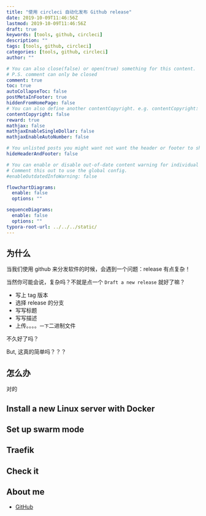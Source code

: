 ```yaml
---
title: "使用 circleci 自动化发布 Github release"
date: 2019-10-09T11:46:56Z
lastmod: 2019-10-09T11:46:56Z
draft: true
keywords: [tools, github, circleci]
description: ""
tags: [tools, github, circleci]
categories: [tools, github, circleci]
author: ""

# You can also close(false) or open(true) something for this content.
# P.S. comment can only be closed
comment: true
toc: true
autoCollapseToc: false
postMetaInFooter: true
hiddenFromHomePage: false
# You can also define another contentCopyright. e.g. contentCopyright: "This is another copyright."
contentCopyright: false
reward: true
mathjax: false
mathjaxEnableSingleDollar: false
mathjaxEnableAutoNumber: false

# You unlisted posts you might want not want the header or footer to show
hideHeaderAndFooter: false

# You can enable or disable out-of-date content warning for individual post.
# Comment this out to use the global config.
#enableOutdatedInfoWarning: false

flowchartDiagrams:
  enable: false
  options: ""

sequenceDiagrams: 
  enable: false
  options: ""
typora-root-url: ../../../static/
---
```


## 为什么

当我们使用 github 来分发软件的时候，会遇到一个问题：release 有点复杂！

当然你可能会说，复杂吗？不就是点一个 `Draft a new release` 就好了嘛？

- 写上 tag 版本
- 选择 release 的分支
- 写写标题
- 写写描述
- 上传。。。。`一下`二进制文件

不久好了吗？

But, 这真的简单吗？？？

## 怎么办

对的

## Install a new Linux server with Docker

## Set up swarm mode

## Traefik

## Check it

## About me

- [GitHub](https://github.com/minbaby)

